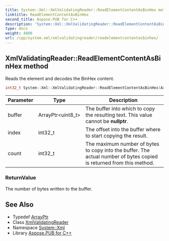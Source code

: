 ```yaml
---
title: System::Xml::XmlValidatingReader::ReadElementContentAsBinHex method
linktitle: ReadElementContentAsBinHex
second_title: Aspose.PUB for C++
description: 'System::Xml::XmlValidatingReader::ReadElementContentAsBinHex method. Reads the element and decodes the BinHex content in C++.'
type: docs
weight: 4800
url: /cpp/system.xml/xmlvalidatingreader/readelementcontentasbinhex/
---
```

## XmlValidatingReader::ReadElementContentAsBinHex method


Reads the element and decodes the BinHex content.

```cpp
int32_t System::Xml::XmlValidatingReader::ReadElementContentAsBinHex(ArrayPtr<uint8_t> buffer, int32_t index, int32_t count) override
```


| Parameter | Type | Description |
| --- | --- | --- |
| buffer | ArrayPtr\<uint8_t\> | The buffer into which to copy the resulting text. This value cannot be **nullptr**. |
| index | int32_t | The offset into the buffer where to start copying the result. |
| count | int32_t | The maximum number of bytes to copy into the buffer. The actual number of bytes copied is returned from this method. |

### ReturnValue

The number of bytes written to the buffer.

## See Also

* Typedef [ArrayPtr](../../../system/arrayptr/)
* Class [XmlValidatingReader](../)
* Namespace [System::Xml](../../)
* Library [Aspose.PUB for C++](../../../)
